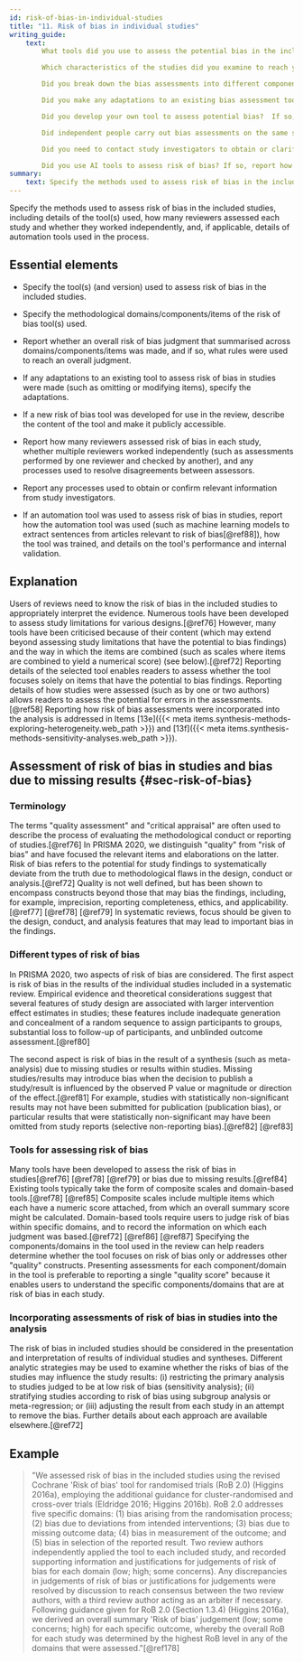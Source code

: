 ```yaml
---
id: risk-of-bias-in-individual-studies
title: "11. Risk of bias in individual studies"
writing_guide:
    text:
        What tools did you use to assess the potential bias in the included studies?  

        Which characteristics of the studies did you examine to reach your assessment of the level of bias? 

        Did you break down the bias assessments into different components, or present an overall judgement of the whole study?   

        Did you make any adaptations to an existing bias assessment tool?  If so, specify those adaptations 

        Did you develop your own tool to assess potential bias?  If so, describe it and make it publicly available. 

        Did independent people carry out bias assessments on the same studies in parallel?  If so, describe how disagreements between the assessors were resolved.  

        Did you need to contact study investigators to obtain or clarify information?  If so, what was your process for doing this?  

        Did you use AI tools to assess risk of bias? If so, report how the tool was used, trained, and give details of the tool’s performance and internal validation. 
summary:
    text: Specify the methods used to assess risk of bias in the included studies, including details of the tool(s) used, how many reviewers assessed each study and whether they worked independently, and if applicable, details of automation tools used in the process.
---
```


Specify the methods used to assess risk of bias in the included studies, including details of the tool(s) used, how many reviewers assessed each study and whether they worked independently, and, if applicable, details of automation tools used in the process.

## Essential elements

-   Specify the tool(s) (and version) used to assess risk of bias in the
    included studies.

-   Specify the methodological domains/components/items of the risk of
    bias tool(s) used.

-   Report whether an overall risk of bias judgment that summarised
    across domains/components/items was made, and if so, what rules were
    used to reach an overall judgment.

-   If any adaptations to an existing tool to assess risk of bias in
    studies were made (such as omitting or modifying items), specify the
    adaptations.

-   If a new risk of bias tool was developed for use in the review,
    describe the content of the tool and make it publicly accessible.

-   Report how many reviewers assessed risk of bias in each study,
    whether multiple reviewers worked independently (such as assessments
    performed by one reviewer and checked by another), and any processes
    used to resolve disagreements between assessors.

-   Report any processes used to obtain or confirm relevant information
    from study investigators.

-   If an automation tool was used to assess risk of bias in studies,
    report how the automation tool was used (such as machine learning
    models to extract sentences from articles relevant to risk of
    bias[@ref88]), how the tool was trained, and details on the tool's
    performance and internal validation.

## Explanation

Users of reviews need to know the risk of bias in the
included studies to appropriately interpret the evidence. Numerous tools
have been developed to assess study limitations for various
designs.[@ref76] However, many tools have been criticised because of
their content (which may extend beyond assessing study limitations that
have the potential to bias findings) and the way in which the items are
combined (such as scales where items are combined to yield a numerical
score) (see below).[@ref72] Reporting
details of the selected tool enables readers to assess whether the tool
focuses solely on items that have the potential to bias findings.
Reporting details of how studies were assessed (such as by one or two
authors) allows readers to assess the potential for errors in the
assessments.[@ref58] Reporting how risk of bias assessments were
incorporated into the analysis is addressed in Items 
[13e]({{< meta items.synthesis-methods-exploring-heterogeneity.web_path >}}) and 
[13f]({{< meta items.synthesis-methods-sensitivity-analyses.web_path >}}).

## Assessment of risk of bias in studies and bias due to missing results {#sec-risk-of-bias}

### Terminology

The terms "quality assessment" and "critical appraisal" are often used
to describe the process of evaluating the methodological conduct or
reporting of studies.[@ref76] In PRISMA 2020, we distinguish "quality"
from "risk of bias" and have focused the relevant items and elaborations
on the latter. Risk of bias refers to the potential for study findings
to systematically deviate from the truth due to methodological flaws in
the design, conduct or analysis.[@ref72] Quality is not well defined,
but has been shown to encompass constructs beyond those that may bias
the findings, including, for example, imprecision, reporting
completeness, ethics, and applicability.[@ref77] [@ref78] [@ref79] In
systematic reviews, focus should be given to the design, conduct, and
analysis features that may lead to important bias in the findings.

### Different types of risk of bias

In PRISMA 2020, two aspects of risk of bias are considered. The first
aspect is risk of bias in the results of the individual studies included
in a systematic review. Empirical evidence and theoretical
considerations suggest that several features of study design are
associated with larger intervention effect estimates in studies; these
features include inadequate generation and concealment of a random
sequence to assign participants to groups, substantial loss to follow-up
of participants, and unblinded outcome assessment.[@ref80]

The second aspect is risk of bias in the result of a synthesis (such as
meta-analysis) due to missing studies or results within studies. Missing
studies/results may introduce bias when the decision to publish a
study/result is influenced by the observed P value or magnitude or
direction of the effect.[@ref81] For example, studies with statistically
non-significant results may not have been submitted for publication
(publication bias), or particular results that were statistically
non-significant may have been omitted from study reports (selective
non-reporting bias).[@ref82] [@ref83]

### Tools for assessing risk of bias

Many tools have been developed to assess the risk of bias in
studies[@ref76] [@ref78] [@ref79] or bias due to missing
results.[@ref84] Existing tools typically take the form of composite
scales and domain-based tools.[@ref78] [@ref85] Composite scales include
multiple items which each have a numeric score attached, from which an
overall summary score might be calculated. Domain-based tools require
users to judge risk of bias within specific domains, and to record the
information on which each judgment was based.[@ref72] [@ref86] [@ref87]
Specifying the components/domains in the tool used in the review can
help readers determine whether the tool focuses on risk of bias only or
addresses other "quality" constructs. Presenting assessments for each
component/domain in the tool is preferable to reporting a single
"quality score" because it enables users to understand the specific
components/domains that are at risk of bias in each study.

### Incorporating assessments of risk of bias in studies into the analysis

The risk of bias in included studies should be considered in the
presentation and interpretation of results of individual studies and
syntheses. Different analytic strategies may be used to examine whether
the risks of bias of the studies may influence the study results: (i)
restricting the primary analysis to studies judged to be at low risk of
bias (sensitivity analysis); (ii) stratifying studies according to risk
of bias using subgroup analysis or meta-regression; or (iii) adjusting
the result from each study in an attempt to remove the bias. Further
details about each approach are available elsewhere.[@ref72]

## Example

> "We assessed risk of bias in the included studies using the revised
Cochrane 'Risk of bias' tool for randomised trials (RoB 2.0) (Higgins
2016a), employing the additional guidance for cluster-randomised and
cross-over trials (Eldridge 2016; Higgins 2016b). RoB 2.0 addresses five
specific domains: (1) bias arising from the randomisation process; (2)
bias due to deviations from intended interventions; (3) bias due to
missing outcome data; (4) bias in measurement of the outcome; and (5)
bias in selection of the reported result. Two review authors
independently applied the tool to each included study, and recorded
supporting information and justifications for judgements of risk of bias
for each domain (low; high; some concerns). Any discrepancies in
judgements of risk of bias or justifications for judgements were
resolved by discussion to reach consensus between the two review
authors, with a third review author acting as an arbiter if necessary.
Following guidance given for RoB 2.0 (Section 1.3.4) (Higgins 2016a), we
derived an overall summary \'Risk of bias\' judgement (low; some
concerns; high) for each specific outcome, whereby the overall RoB for
each study was determined by the highest RoB level in any of the domains
that were assessed."[@ref178]